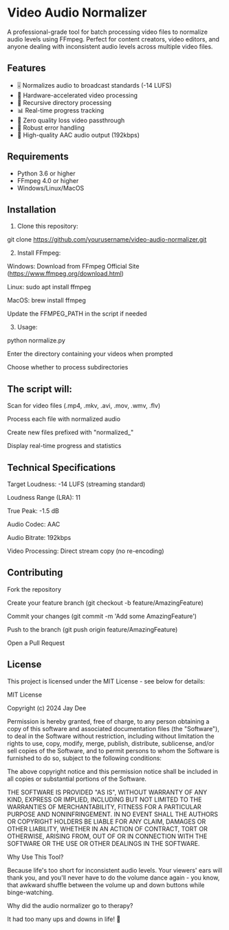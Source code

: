 # Video Audio Normalizer

A professional-grade tool for batch processing video files to normalize audio levels using FFmpeg. Perfect for content creators, video editors, and anyone dealing with inconsistent audio levels across multiple video files.

## Features

- 🎚️ Normalizes audio to broadcast standards (-14 LUFS)
- 🚀 Hardware-accelerated video processing
- 📁 Recursive directory processing
- 📊 Real-time progress tracking
- 🎯 Zero quality loss video passthrough
- 💪 Robust error handling
- 🎵 High-quality AAC audio output (192kbps)

## Requirements

- Python 3.6 or higher
- FFmpeg 4.0 or higher
- Windows/Linux/MacOS

## Installation

1. Clone this repository:

git clone https://github.com/yourusername/video-audio-normalizer.git

2. Install FFmpeg:

Windows: Download from FFmpeg Official Site (https://www.ffmpeg.org/download.html)

Linux: sudo apt install ffmpeg

MacOS: brew install ffmpeg

Update the FFMPEG_PATH in the script if needed

3. Usage:

python normalize.py

Enter the directory containing your videos when prompted

Choose whether to process subdirectories

## The script will:

Scan for video files (.mp4, .mkv, .avi, .mov, .wmv, .flv)

Process each file with normalized audio

Create new files prefixed with "normalized_"

Display real-time progress and statistics

## Technical Specifications

Target Loudness: -14 LUFS (streaming standard)

Loudness Range (LRA): 11

True Peak: -1.5 dB

Audio Codec: AAC

Audio Bitrate: 192kbps

Video Processing: Direct stream copy (no re-encoding)

## Contributing

Fork the repository

Create your feature branch (git checkout -b feature/AmazingFeature)

Commit your changes (git commit -m 'Add some AmazingFeature')

Push to the branch (git push origin feature/AmazingFeature)

Open a Pull Request

## License

This project is licensed under the MIT License - see below for details:

MIT License

Copyright (c) 2024 Jay Dee

Permission is hereby granted, free of charge, to any person obtaining a copy
of this software and associated documentation files (the "Software"), to deal
in the Software without restriction, including without limitation the rights
to use, copy, modify, merge, publish, distribute, sublicense, and/or sell
copies of the Software, and to permit persons to whom the Software is
furnished to do so, subject to the following conditions:

The above copyright notice and this permission notice shall be included in all
copies or substantial portions of the Software.

THE SOFTWARE IS PROVIDED "AS IS", WITHOUT WARRANTY OF ANY KIND, EXPRESS OR
IMPLIED, INCLUDING BUT NOT LIMITED TO THE WARRANTIES OF MERCHANTABILITY,
FITNESS FOR A PARTICULAR PURPOSE AND NONINFRINGEMENT. IN NO EVENT SHALL THE
AUTHORS OR COPYRIGHT HOLDERS BE LIABLE FOR ANY CLAIM, DAMAGES OR OTHER
LIABILITY, WHETHER IN AN ACTION OF CONTRACT, TORT OR OTHERWISE, ARISING FROM,
OUT OF OR IN CONNECTION WITH THE SOFTWARE OR THE USE OR OTHER DEALINGS IN THE
SOFTWARE.


Why Use This Tool?

Because life's too short for inconsistent audio levels. Your viewers' ears will thank you, and you'll never have to do the volume dance again - you know, that awkward shuffle between the volume up and down buttons while binge-watching.

Why did the audio normalizer go to therapy?

It had too many ups and downs in life! 🎢
